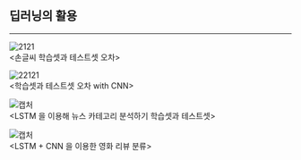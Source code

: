 ## 딥러닝의 활용
----  
![2121](https://user-images.githubusercontent.com/73810942/158312952-21b559b0-6fa9-4e7a-ae63-8b0bda4dd454.PNG)  
<손글씨 학습셋과 테스트셋 오차>  
  
  
![22121](https://user-images.githubusercontent.com/73810942/158319912-163fa781-c90e-4ff4-bcb1-e1a1dc7f08e4.PNG)  
<학습셋과 테스트셋 오차 with CNN>
  
    
![캡처](https://user-images.githubusercontent.com/73810942/159428967-da51fe8c-07fc-4a5b-bf34-15aef4a98a5a.PNG)  
    <LSTM 을 이용해 뉴스 카테고리 분석하기 학습셋과 테스트셋>  
    
![캡처](https://user-images.githubusercontent.com/73810942/159431343-de306e11-fb5f-417f-8a73-4072d347ea5a.PNG)  
<LSTM + CNN 을 이용한 영화 리뷰 분류>
